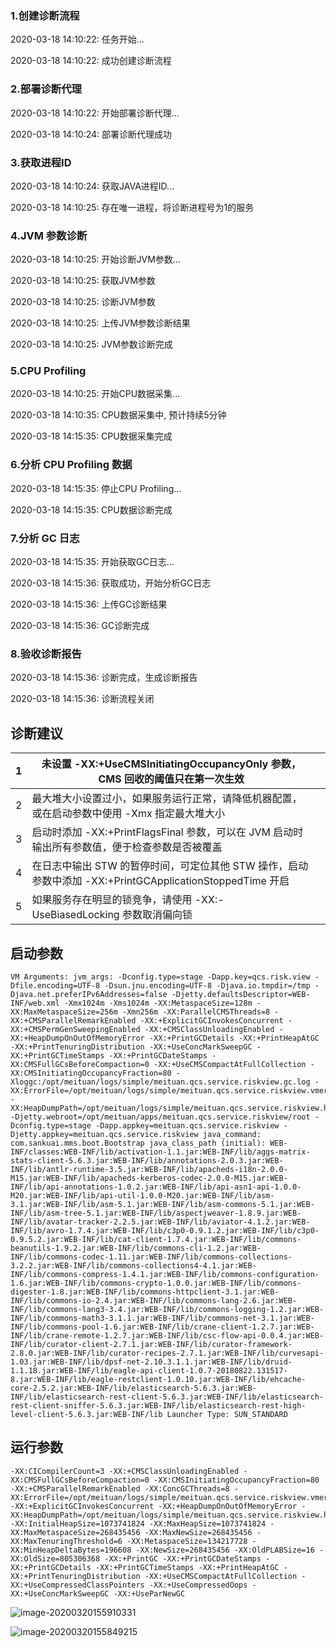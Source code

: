 ###   1.创建诊断流程

2020-03-18 14:10:22: 任务开始...

2020-03-18 14:10:22: 成功创建诊断流程

### 2.部署诊断代理

2020-03-18 14:10:22: 开始部署诊断代理...

2020-03-18 14:10:24: 部署诊断代理成功

### 3.获取进程ID

2020-03-18 14:10:24: 获取JAVA进程ID...

2020-03-18 14:10:25: 存在唯一进程，将诊断进程号为1的服务

### 4.JVM 参数诊断

2020-03-18 14:10:25: 开始诊断JVM参数...

2020-03-18 14:10:25: 获取JVM参数

2020-03-18 14:10:25: 诊断JVM参数

2020-03-18 14:10:25: 上传JVM参数诊断结果

2020-03-18 14:10:25: JVM参数诊断完成

### 5.CPU Profiling

2020-03-18 14:10:25: 开始CPU数据采集...

2020-03-18 14:10:35: CPU数据采集中, 预计持续5分钟

2020-03-18 14:15:35: CPU数据采集完成

### 6.分析 CPU Profiling 数据

2020-03-18 14:15:35: 停止CPU Profiling...

2020-03-18 14:15:35: CPU数据诊断完成

### 7.分析 GC 日志

2020-03-18 14:15:35: 开始获取GC日志...

2020-03-18 14:15:36: 获取成功，开始分析GC日志

2020-03-18 14:15:36: 上传GC诊断结果

2020-03-18 14:15:36: GC诊断完成

### 8.验收诊断报告

2020-03-18 14:15:36: 诊断完成，生成诊断报告

2020-03-18 14:15:36: 诊断流程关闭



## 诊断建议

| 1    | 未设置 -XX:+UseCMSInitiatingOccupancyOnly 参数，CMS 回收的阈值只在第一次生效 |      |
| ---- | ------------------------------------------------------------ | ---- |
| 2    | 最大堆大小设置过小，如果服务运行正常，请降低机器配置，或在启动参数中使用 -Xmx 指定最大堆大小 |      |
| 3    | 启动时添加 -XX:+PrintFlagsFinal 参数，可以在 JVM 启动时输出所有参数值，便于检查参数是否被覆盖 |      |
| 4    | 在日志中输出 STW 的暂停时间，可定位其他 STW 操作，启动参数中添加 -XX:+PrintGCApplicationStoppedTime 开启 |      |
| 5    | 如果服务存在明显的锁竞争，请使用 -XX:-UseBiasedLocking 参数取消偏向锁 |      |

## 启动参数

```xml-dtd
VM Arguments: jvm_args: -Dconfig.type=stage -Dapp.key=qcs.risk.view -Dfile.encoding=UTF-8 -Dsun.jnu.encoding=UTF-8 -Djava.io.tmpdir=/tmp -Djava.net.preferIPv6Addresses=false -Djetty.defaultsDescriptor=WEB-INF/web.xml -Xmx1024m -Xms1024m -XX:MetaspaceSize=128m -XX:MaxMetaspaceSize=256m -Xmn256m -XX:ParallelCMSThreads=8 -XX:+CMSParallelRemarkEnabled -XX:+ExplicitGCInvokesConcurrent -XX:+CMSPermGenSweepingEnabled -XX:+CMSClassUnloadingEnabled -XX:+HeapDumpOnOutOfMemoryError -XX:+PrintGCDetails -XX:+PrintHeapAtGC -XX:+PrintTenuringDistribution -XX:+UseConcMarkSweepGC -XX:+PrintGCTimeStamps -XX:+PrintGCDateStamps -XX:CMSFullGCsBeforeCompaction=0 -XX:+UseCMSCompactAtFullCollection -XX:CMSInitiatingOccupancyFraction=80 -Xloggc:/opt/meituan/logs/simple/meituan.qcs.service.riskview.gc.log -XX:ErrorFile=/opt/meituan/logs/simple/meituan.qcs.service.riskview.vmerr.log -XX:HeapDumpPath=/opt/meituan/logs/simple/meituan.qcs.service.riskview.heaperr.log -Djetty.webroot=/opt/meituan/apps/meituan.qcs.service.riskview/root -Dconfig.type=stage -Dapp.appkey=meituan.qcs.service.riskview -Djetty.appkey=meituan.qcs.service.riskview java_command: com.sankuai.mms.boot.Bootstrap java_class_path (initial): WEB-INF/classes:WEB-INF/lib/activation-1.1.jar:WEB-INF/lib/aggs-matrix-stats-client-5.6.3.jar:WEB-INF/lib/annotations-2.0.3.jar:WEB-INF/lib/antlr-runtime-3.5.jar:WEB-INF/lib/apacheds-i18n-2.0.0-M15.jar:WEB-INF/lib/apacheds-kerberos-codec-2.0.0-M15.jar:WEB-INF/lib/api-annotations-1.0.2.jar:WEB-INF/lib/api-asn1-api-1.0.0-M20.jar:WEB-INF/lib/api-util-1.0.0-M20.jar:WEB-INF/lib/asm-3.1.jar:WEB-INF/lib/asm-5.1.jar:WEB-INF/lib/asm-commons-5.1.jar:WEB-INF/lib/asm-tree-5.1.jar:WEB-INF/lib/aspectjweaver-1.8.9.jar:WEB-INF/lib/avatar-tracker-2.2.5.jar:WEB-INF/lib/aviator-4.1.2.jar:WEB-INF/lib/avro-1.7.4.jar:WEB-INF/lib/c3p0-0.9.1.2.jar:WEB-INF/lib/c3p0-0.9.5.2.jar:WEB-INF/lib/cat-client-1.7.4.jar:WEB-INF/lib/commons-beanutils-1.9.2.jar:WEB-INF/lib/commons-cli-1.2.jar:WEB-INF/lib/commons-codec-1.11.jar:WEB-INF/lib/commons-collections-3.2.2.jar:WEB-INF/lib/commons-collections4-4.1.jar:WEB-INF/lib/commons-compress-1.4.1.jar:WEB-INF/lib/commons-configuration-1.6.jar:WEB-INF/lib/commons-crypto-1.0.0.jar:WEB-INF/lib/commons-digester-1.8.jar:WEB-INF/lib/commons-httpclient-3.1.jar:WEB-INF/lib/commons-io-2.4.jar:WEB-INF/lib/commons-lang-2.6.jar:WEB-INF/lib/commons-lang3-3.4.jar:WEB-INF/lib/commons-logging-1.2.jar:WEB-INF/lib/commons-math3-3.1.1.jar:WEB-INF/lib/commons-net-3.1.jar:WEB-INF/lib/commons-pool-1.6.jar:WEB-INF/lib/crane-client-1.2.7.jar:WEB-INF/lib/crane-remote-1.2.7.jar:WEB-INF/lib/csc-flow-api-0.0.4.jar:WEB-INF/lib/curator-client-2.7.1.jar:WEB-INF/lib/curator-framework-2.8.0.jar:WEB-INF/lib/curator-recipes-2.7.1.jar:WEB-INF/lib/curvesapi-1.03.jar:WEB-INF/lib/dpsf-net-2.10.3.1.1.jar:WEB-INF/lib/druid-1.1.18.jar:WEB-INF/lib/eagle-api-client-1.0.7-20180822.131517-8.jar:WEB-INF/lib/eagle-restclient-1.0.10.jar:WEB-INF/lib/ehcache-core-2.5.2.jar:WEB-INF/lib/elasticsearch-5.6.3.jar:WEB-INF/lib/elasticsearch-rest-client-5.6.3.jar:WEB-INF/lib/elasticsearch-rest-client-sniffer-5.6.3.jar:WEB-INF/lib/elasticsearch-rest-high-level-client-5.6.3.jar:WEB-INF/lib Launcher Type: SUN_STANDARD
```

## 运行参数

```xml-dtd
-XX:CICompilerCount=3 -XX:+CMSClassUnloadingEnabled -XX:CMSFullGCsBeforeCompaction=0 -XX:CMSInitiatingOccupancyFraction=80 -XX:+CMSParallelRemarkEnabled -XX:ConcGCThreads=8 -XX:ErrorFile=/opt/meituan/logs/simple/meituan.qcs.service.riskview.vmerr.log -XX:+ExplicitGCInvokesConcurrent -XX:+HeapDumpOnOutOfMemoryError -XX:HeapDumpPath=/opt/meituan/logs/simple/meituan.qcs.service.riskview.heaperr.log -XX:InitialHeapSize=1073741824 -XX:MaxHeapSize=1073741824 -XX:MaxMetaspaceSize=268435456 -XX:MaxNewSize=268435456 -XX:MaxTenuringThreshold=6 -XX:MetaspaceSize=134217728 -XX:MinHeapDeltaBytes=196608 -XX:NewSize=268435456 -XX:OldPLABSize=16 -XX:OldSize=805306368 -XX:+PrintGC -XX:+PrintGCDateStamps -XX:+PrintGCDetails -XX:+PrintGCTimeStamps -XX:+PrintHeapAtGC -XX:+PrintTenuringDistribution -XX:+UseCMSCompactAtFullCollection -XX:+UseCompressedClassPointers -XX:+UseCompressedOops -XX:+UseConcMarkSweepGC -XX:+UseParNewGC
```

![image-20200320155910331](https://tva1.sinaimg.cn/large/00831rSTly1gd0g911xnhj31qa0tg429.jpg)

![image-20200320155849215](https://tva1.sinaimg.cn/large/00831rSTly1gd0g8pcu35j31pu0u041b.jpg)